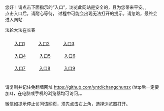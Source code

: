您好！请点击下面指示的“入口”，浏览此网站是安全的，且为您带来平安。。 <br/>
点击入口后，请耐心等待， 过程中可能会出现无法打开的提示，请忽略，最终会进入网站. </br>

法轮大法在长春<br/>
<div style="padding:10px"><a style="margin:20px" target="_blank" href="https://d1jo6b1jliv8nu.cloudfront.net/2Qpsp?gkhjxujm" id="ccLink1" rel="nofollow">入口1</a> <a target="_blank" style="margin:20px" href="https://d2zczw7lhv6fl7.cloudfront.net/2Qpsp?lxhxqja" id="ccLink2" rel="nofollow">入口2</a> <a style="margin:20px" target="_blank" href="https://d3mwek3dmau1e1.cloudfront.net/2Qpsp?hdvcfzd" id="ccLink3" rel="nofollow">入口3</a></div>

<div style="padding:10px" ><a style="margin:20px" target="_blank" href="https://d1jo6b1jliv8nu.cloudfront.net/2Qpsp?gkhjxujm" id="ccLink4" rel="nofollow">入口4</a> <a style="margin:20px" href="https://d2zczw7lhv6fl7.cloudfront.net/2Qpsp?lxhxqja" target="_blank" id="ccLink5" rel="nofollow">入口5</a> <a style="margin:20px" href="https://d3mwek3dmau1e1.cloudfront.net/2Qpsp?hdvcfzd" target="_blank" id="ccLink6" rel="nofollow">入口6</a></div>

<div style="padding:10px"><a style="margin:20px" target="_blank" href="https://d1jo6b1jliv8nu.cloudfront.net/2Qpsp?gkhjxujm" id="ccLink7" rel="nofollow">入口7</a> <a style="margin:20px" href="https://d2zczw7lhv6fl7.cloudfront.net/2Qpsp?lxhxqja" target="_blank" id="ccLink8" rel="nofollow">入口8</a> <a style="margin:20px" target="_blank" href="https://d3mwek3dmau1e1.cloudfront.net/2Qpsp?hdvcfzd" id="ccLink9" rel="nofollow">入口9</a></div>

<br/>



请复制并记住免翻墙网址 https://github.com/yntd/changchunzx (http后一定要加s)，在电脑或手机的浏览器均可访问。。<br/>

微信如提示停止访问该网页，须先点击右上角，选择浏览器打开。
